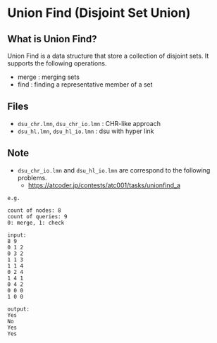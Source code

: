 # Union Find (Disjoint Set Union)

## What is Union Find?
Union Find is a data structure that store a collection of disjoint sets.
It supports the following operations.
- merge : merging sets
- find : finding a representative member of a set

## Files
- `dsu_chr.lmn`, `dsu_chr_io.lmn` : CHR-like approach
- `dsu_hl.lmn`, `dsu_hl_io.lmn` : dsu with hyper link

## Note
- `dsu_chr_io.lmn` and `dsu_hl_io.lmn` are correspond to the following problems.
  - https://atcoder.jp/contests/atc001/tasks/unionfind_a

```
e.g.

count of nodes: 8
count of queries: 9
0: merge, 1: check

input:
8 9
0 1 2
0 3 2
1 1 3
1 1 4
0 2 4
1 4 1
0 4 2
0 0 0
1 0 0

output:
Yes
No
Yes
Yes
```
